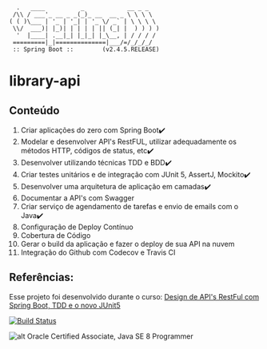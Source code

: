 ```
  .   ____          _            __ _ _
 /\\ / ___'_ __ _ _(_)_ __  __ _ \ \ \ \
( ( )\___ | '_ | '_| | '_ \/ _` | \ \ \ \
 \\/  ___)| |_)| | | | | || (_| |  ) ) ) )
  '  |____| .__|_| |_|_| |_\__, | / / / /
 =========|_|==============|___/=/_/_/_/
 :: Spring Boot ::        (v2.4.5.RELEASE)
```

# library-api

## Conteúdo
1. Criar aplicações do zero com Spring Boot:heavy_check_mark:
2. Modelar e desenvolver API's RestFUL, utilizar adequadamente os métodos HTTP, códigos de status, etc:heavy_check_mark:
3. Desenvolver utilizando técnicas TDD e BDD:heavy_check_mark:
4. Criar testes unitários e de integração com JUnit 5, AssertJ, Mockito:heavy_check_mark:
5. Desenvolver uma arquitetura de aplicação em camadas:heavy_check_mark:
6. Documentar a API's com Swagger
7. Criar serviço de agendamento de tarefas e envio de emails com o Java:heavy_check_mark:
8. Configuração de Deploy Contínuo
9. Cobertura de Código
10. Gerar o build da aplicação e fazer o deploy de sua API na nuvem
11. Integração do Github com Codecov e Travis CI

## Referências:
Esse projeto foi desenvolvido durante o curso: [Design de API's RestFul com Spring Boot, TDD e o novo JUnit5
](https://www.udemy.com/course/design-de-apis-restful-com-tdd-spring-boot-e-junit-5/) 

[![Build Status](https://travis-ci.com/eduardotsilva/library-api.svg?branch=main)](https://travis-ci.com/eduardotsilva/library-api)

![alt Oracle Certified Associate, Java SE 8 Programmer](https://images.credly.com/size/340x340/images/a9848abf-f8bd-474d-a9b4-6086da11a916/Oracle_Associates_Badge__1_.png)
